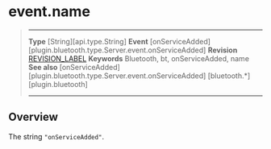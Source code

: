# event.name

> --------------------- ------------------------------------------------------------------------------------------
> __Type__              [String][api.type.String]
> __Event__             [onServiceAdded][plugin.bluetooth.type.Server.event.onServiceAdded]
> __Revision__          [REVISION_LABEL](REVISION_URL)
> __Keywords__          Bluetooth, bt, onServiceAdded, name
> __See also__          [onServiceAdded][plugin.bluetooth.type.Server.event.onServiceAdded]
>						[bluetooth.*][plugin.bluetooth]
> --------------------- ------------------------------------------------------------------------------------------

## Overview

The string `"onServiceAdded"`.